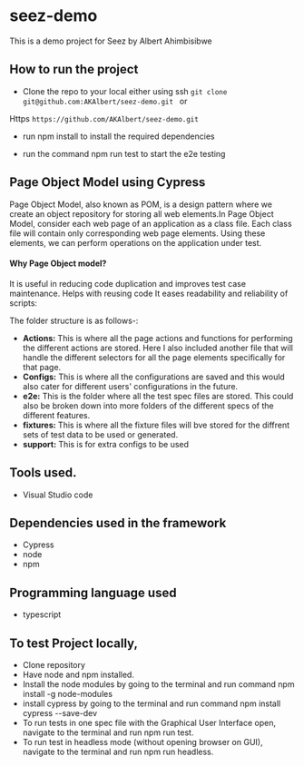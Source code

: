 # seez-demo
This is a demo project for Seez by Albert Ahimbisibwe

## How to run the project

- Clone the repo to your local either using 
ssh 
`git clone git@github.com:AKAlbert/seez-demo.git `
 or 
 
 Https
 `https://github.com/AKAlbert/seez-demo.git`

- run npm install to install the required dependencies

- run the command npm run test to start the e2e testing

## Page Object Model using Cypress
Page Object Model, also known as POM, is a design pattern where we create an object repository for storing all web elements.In Page Object Model, consider each web page of an application as a class file. Each class file will contain only corresponding web page elements. Using these elements, we can perform operations on the application under test.

#### Why Page Object model?
It is useful in reducing code duplication and improves test case maintenance.
Helps with reusing code
It eases readability and reliability of scripts:

The folder structure is as follows-:
- **Actions:** This is where all the page actions and functions for performing the different actions are stored. Here I also included another file that will handle the different selectors for all the page elements specifically for that page. 
- **Configs:** This is where all the configurations are saved and this would also cater for different users' configurations in the future. 
- **e2e:** This is the folder where all the test spec files are stored. This could also be broken down into more folders of the different specs of the different features. 
- **fixtures:** This is where all the fixture files will bve stored for the diffrent sets of test data to be used or generated.
- **support:** This is for extra configs to be used


## Tools used.
- Visual Studio code

## Dependencies used in the framework
- Cypress
- node
- npm

## Programming language used
- typescript


## To test Project locally,
- Clone repository
- Have node and npm installed.
- Install the node modules by going to the terminal and run command npm install -g node-modules
- install cypress by going to the terminal and run command npm install cypress --save-dev
- To run tests in one spec file with the Graphical User Interface open, navigate to the terminal and run npm run test. 
- To run test in headless mode (without opening browser on GUI), navigate to the terminal and run npm run headless.